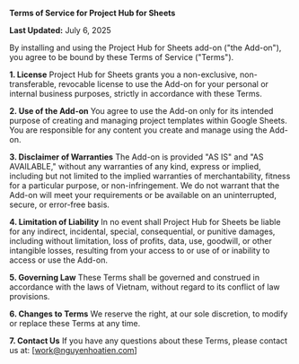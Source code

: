 **Terms of Service for Project Hub for Sheets**

**Last Updated:** July 6, 2025

By installing and using the Project Hub for Sheets add-on ("the Add-on"), you agree to be bound by these Terms of Service ("Terms").

**1. License**
Project Hub for Sheets grants you a non-exclusive, non-transferable, revocable license to use the Add-on for your personal or internal business purposes, strictly in accordance with these Terms.

**2. Use of the Add-on**
You agree to use the Add-on only for its intended purpose of creating and managing project templates within Google Sheets. You are responsible for any content you create and manage using the Add-on.

**3. Disclaimer of Warranties**
The Add-on is provided "AS IS" and "AS AVAILABLE," without any warranties of any kind, express or implied, including but not limited to the implied warranties of merchantability, fitness for a particular purpose, or non-infringement. We do not warrant that the Add-on will meet your requirements or be available on an uninterrupted, secure, or error-free basis.

**4. Limitation of Liability**
In no event shall Project Hub for Sheets be liable for any indirect, incidental, special, consequential, or punitive damages, including without limitation, loss of profits, data, use, goodwill, or other intangible losses, resulting from your access to or use of or inability to access or use the Add-on.

**5. Governing Law**
These Terms shall be governed and construed in accordance with the laws of Vietnam, without regard to its conflict of law provisions.

**6. Changes to Terms**
We reserve the right, at our sole discretion, to modify or replace these Terms at any time.

**7. Contact Us**
If you have any questions about these Terms, please contact us at: [work@nguyenhoatien.com]
